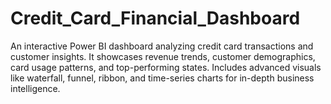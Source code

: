 # Credit_Card_Financial_Dashboard
An interactive Power BI dashboard analyzing credit card transactions and customer insights. It showcases revenue trends, customer demographics, card usage patterns, and top-performing states. Includes advanced visuals like waterfall, funnel, ribbon, and time-series charts for in-depth business intelligence.
